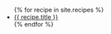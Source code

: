 ---
---
<ul>{% for recipe in site.recipes %}
  <li><a href="./{{ recipe.url }}">{{ recipe.title }}</a></li>
{% endfor %}</ul>
